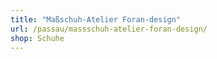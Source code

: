 ```yaml
---
title: "Maßschuh-Atelier Foran-design"
url: /passau/massschuh-atelier-foran-design/
shop: Schuhe
---
```

